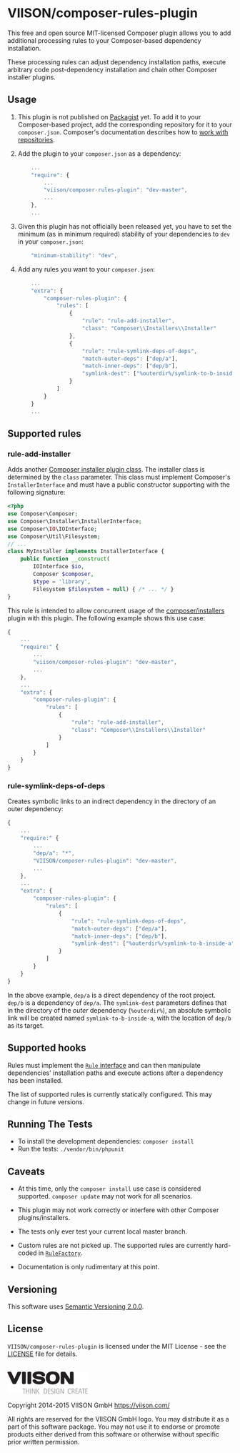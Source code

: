 VIISON/composer-rules-plugin
============================

This free and open source MIT-licensed Composer plugin allows you to add
additional processing rules to your Composer-based dependency installation.

These processing rules can adjust dependency installation paths, execute
arbitrary code post-dependency installation and chain other Composer installer
plugins.

Usage
-----

1. This plugin is not published on [Packagist](https://packagist.org/) yet. To
   add it to your Composer-based project, add the corresponding repository for
   it to your `composer.json`. Composer's documentation describes how to [work
   with repositories](https://getcomposer.org/doc/05-repositories.md#vcs).

2. Add the plugin to your `composer.json` as a dependency:

    ```javascript
        ...
        "require": {
            ...
            "viison/composer-rules-plugin": "dev-master",
            ...
        },
        ...
    ```

3. Given this plugin has not officially been released yet, you have to set the
   minimum (as in minimum required) stability of your dependencies to `dev`
   in your `composer.json`:

    ```javascript
        "minimum-stability": "dev",
    ```

4. Add any rules you want to your `composer.json`:

    ```javascript
        ...
        "extra": {
            "composer-rules-plugin": {
                "rules": [
                    {
                        "rule": "rule-add-installer",
                        "class": "Composer\\Installers\\Installer"
                    },
                    {
                        "rule": "rule-symlink-deps-of-deps",
                        "match-outer-deps": ["dep/a"],
                        "match-inner-deps": ["dep/b"],
                        "symlink-dest": ["%outerdir%/symlink-to-b-inside-a"]
                    }
                ]
            }
        }
        ...
    ```

Supported rules
---------------

### rule-add-installer
Adds another [Composer installer plugin
class](https://getcomposer.org/doc/articles/custom-installers.md). The
installer class is determined by the `class` parameter. This class must
implement Composer's `InstallerInterface` and must have a public constructor
supporting with the following signature:

```php
<?php
use Composer\Composer;
use Composer\Installer\InstallerInterface;
use Composer\IO\IOInterface;
use Composer\Util\Filesystem;
// ...
class MyInstaller implements InstallerInterface {
    public function __construct(
        IOInterface $io,
        Composer $composer,
        $type = 'library',
        Filesystem $filesystem = null) { /* ... */ }
}
```

This rule is intended to allow concurrent usage of the
[composer/installers](https://composer.github.com/installers) plugin with this
plugin. The following example shows this use case:

```javascript
{
    ...
    "require:" {
        ...
        "viison/composer-rules-plugin": "dev-master",
        ...
    },
    ...
    "extra": {
        "composer-rules-plugin": {
            "rules": [
                {
                    "rule": "rule-add-installer",
                    "class": "Composer\\Installers\\Installer"
                }
            ]
        }
    }
}
```

### rule-symlink-deps-of-deps
Creates symbolic links to an indirect dependency in the directory of an outer
dependency:

```javascript
{
    ...
    "require:" {
        ...
        "dep/a": "*",
        "VIISON/composer-rules-plugin": "dev-master",
        ...
    },
    ...
    "extra": {
        "composer-rules-plugin": {
            "rules": [
                {
                    "rule": "rule-symlink-deps-of-deps",
                    "match-outer-deps": ["dep/a"],
                    "match-inner-deps": ["dep/b"],
                    "symlink-dest": ["%outerdir%/symlink-to-b-inside-a"]
                }
            ]
        }
    }
}
```

In the above example, `dep/a` is a direct dependency of the root project.
`dep/b` is a dependency of `dep/a`. The `symlink-dest` parameters defines that
in the directory of the _outer_ dependency (`%outerdir%`), an absolute
symbolic link will be created named `symlink-to-b-inside-a`, with the location
of `dep/b` as its target.

Supported hooks
---------------

Rules must implement the [`Rule`
interface](src/Viison/ComposerRulesPlugin/Rule.php) and can then
manipulate dependencies' installation paths and execute actions after a
dependency has been installed.

The list of supported rules is currently statically configured. This may
change in future versions.

Running The Tests
-----------------

* To install the development dependencies: `composer install`
* Run the tests: `./vendor/bin/phpunit`

Caveats
-------

* At this time, only the `composer install` use case is considered supported.
  `composer update` may not work for all scenarios.

* This plugin may not work correctly or interfere with other Composer
  plugins/installers.

* The tests only ever test your current local master branch.

* Custom rules are not picked up. The supported rules are currently hard-coded
  in [`RuleFactory`](src/Viison/ComposerRulesPlugin/RuleFactory.php).

* Documentation is only rudimentary at this point.

Versioning
----------

This software uses [Semantic Versioning 2.0.0](http://semver.org/).

License
-------

`VIISON/composer-rules-plugin` is licensed under the MIT License - see the
[LICENSE](LICENSE) file for details.

<br/>
<a href="https://viison.com">
<img src="resources/VIISON_logo.png" width="180" alt="VIISON GmbH" />
</a>

Copyright 2014-2015 VIISON GmbH <https://viison.com/>

All rights are reserved for the VIISON GmbH logo. You may distribute it as
a part of this software package. You may not use it to endorse or promote
products either derived from this software or otherwise without specific prior
written permission.
